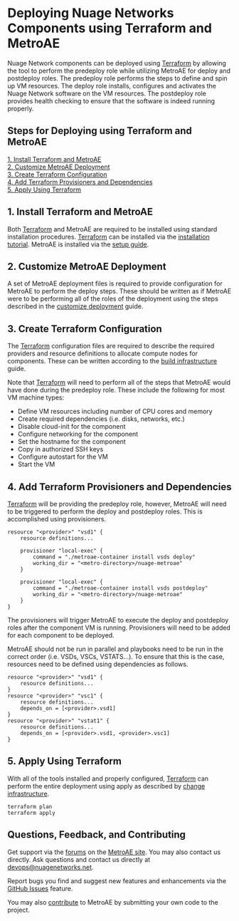 # Deploying Nuage Networks Components using Terraform and MetroAE

Nuage Network components can be deployed using [Terraform](https://www.terraform.io/) by allowing the tool to perform the predeploy role while utilizing MetroAE for deploy and postdeploy roles.  The predeploy role performs the steps to define and spin up VM resources.  The deploy role installs, configures and activates the Nuage Network software on the VM resources.  The postdeploy role provides health checking to ensure that the software is indeed running properly.

## Steps for Deploying using Terraform and MetroAE

[1. Install Terraform and MetroAE](#1-install-terraform-and-metroÆ)  
[2. Customize MetroAE Deployment](#2-customize-metroÆ-deployment)  
[3. Create Terraform Configuration](#3-create-terraform-configuration)  
[4. Add Terraform Provisioners and Dependencies](#4-add-terraform-provisioners-and-dependencies)  
[5. Apply Using Terraform](#5-apply-using-terraform)  

## 1. Install Terraform and MetroAE

Both [Terraform](https://www.terraform.io/) and MetroAE are required to be installed using standard installation procedures.  [Terraform](https://www.terraform.io/) can be installed via the [installation tutorial](https://learn.hashicorp.com/terraform/getting-started/install).  MetroAE is installed via the [setup guide](SETUP.md).

## 2. Customize MetroAE Deployment

A set of MetroAE deployment files is required to provide configuration for MetroAE to perform the deploy steps.  These should be written as if MetroAE were to be performing all of the roles of the deployment using the steps described in the [customize deployment](CUSTOMIZE.md) guide.

## 3. Create Terraform Configuration

The [Terraform](https://www.terraform.io/) configuration files are required to describe the required providers and resource definitions to allocate compute nodes for components.  These can be written according to the [build infrastructure](https://learn.hashicorp.com/terraform/getting-started/build) guide.

Note that [Terraform](https://www.terraform.io/) will need to perform all of the steps that MetroAE would have done during the predeploy role.  These include the following for most VM machine types:

* Define VM resources including number of CPU cores and memory
* Create required dependencies (i.e. disks, networks, etc.)
* Disable cloud-init for the component
* Configure networking for the component
* Set the hostname for the component
* Copy in authorized SSH keys
* Configure autostart for the VM
* Start the VM

## 4. Add Terraform Provisioners and Dependencies

[Terraform](https://www.terraform.io/) will be providing the predeploy role, however, MetroAE will need to be triggered to perform the deploy and postdeploy roles.  This is accomplished using provisioners.

    resource "<provider>" "vsd1" {
        resource definitions...

        provisioner "local-exec" {
            command = "./metroae-container install vsds deploy"
            working_dir = "<metro-directory>/nuage-metroae"
        }

        provisioner "local-exec" {
            command = "./metroae-container install vsds postdeploy"
            working_dir = "<metro-directory>/nuage-metroae"
        }
    }

The provisioners will trigger MetroAE to execute the deploy and postdeploy roles after the component VM is running.  Provisioners will need to be added for each component to be deployed.

MetroAE should not be run in parallel and playbooks need to be run in the correct order (i.e. VSDs, VSCs, VSTATS...).  To ensure that this is the case, resources need to be defined using dependencies as follows.

    resource "<provider>" "vsd1" {
        resource definitions...
    }
    resource "<provider>" "vsc1" {
        resource definitions...
        depends_on = [<provider>.vsd1]
    }
    resource "<provider>" "vstat1" {
        resource definitions...
        depends_on = [<provider>.vsd1, <provider>.vsc1]
    }

## 5. Apply Using Terraform

With all of the tools installed and properly configured, [Terraform](https://www.terraform.io/) can perform the entire deployment using apply as described by [change infrastructure](https://learn.hashicorp.com/terraform/getting-started/change).

    terraform plan
    terraform apply

## Questions, Feedback, and Contributing

Get support via the [forums](https://devops.nuagenetworks.net/forums/) on the [MetroAE site](https://devops.nuagenetworks.net/).
You may also contact us directly.	Ask questions and contact us directly at [devops@nuagenetworks.net](mailto:devops@nuagenetworks.net "send email to nuage-metro project").

Report bugs you find and suggest new features and enhancements via the [GitHub Issues](https://github.com/nuagenetworks/nuage-metroae/issues "nuage-metroae issues") feature.

You may also [contribute](../CONTRIBUTING.md) to MetroAE by submitting your own code to the project.
